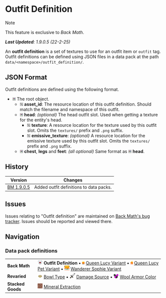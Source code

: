 # Outfit Definition
> [!NOTE]
> This feature is exclusive to *Back Math*.
>
> ***Last Updated**: 1.9.0.5 (22-2-25)*

An **outfit definition** is a set of textures to use for an outfit item or `outfit` tag. Outfit definitions can be defined using JSON files in a data pack at the path `data/<namespace>/outfit_definition/`.

## JSON Format
Outfit definitions are defined using the following format.

- ![](/Variants/Docs/Tags/compound_tag.png) The root object.
  - ![](/Variants/Docs/Tags/string_tag.png) **asset_id**: The resource location of this outfit definition. Should match the filename and namespace of this outfit.
  - ![](/Variants/Docs/Tags/compound_tag.png) **head**: *(optional)* The head outfit slot. Used when getting a texture for the entity's head.
    - ![](/Variants/Docs/Tags/string_tag.png) **texture**: A resource location for the texture used by this outfit slot. Omits the `textures/` prefix and `.png` suffix.
    - ![](/Variants/Docs/Tags/string_tag.png) **emissive_texture**: *(optional)* A resource location for the emissive texture used by this outfit slot. Omits the `textures/` prefix and `.png` suffix.
  - ![](/Variants/Docs/Tags/compound_tag.png) **chest**, **legs** and **feet**: *(all optional)* Same format as ![](/Variants/Docs/Tags/compound_tag.png) **head**.

## History
| Version | Changes |
|---------|---------|
| [BM 1.9.0.5](/Back%20Math/Changelogs/1.9.0.5%20Beta/Changelog%201.9.0.5.md) | Added outfit definitions to data packs. |

## Issues
Issues relating to "Outfit definition" are maintained on [Back Math's bug tracker](https://github.com/Fabricio20106/Back-Math/issues). Issues should be reported and viewed there.

## Navigation
### Data pack definitions
| | |
|-|-|
| **Back Math** | ![](/Textures/navbox/outfit_definition.png) **Outfit Definition** ▪ ![](/Textures/navbox/queen_lucy_variant.png) [Queen Lucy Variant](/Back%20Math/Docs/Queen%20Lucy%20Variant.md) ▪ ![](/Textures/navbox/queen_lucy_pet_variant.png) [Queen Lucy Pet Variant](/Back%20Math/Docs/Queen%20Lucy%20Pet%20Variant.md) ▪ ![](/Textures/navbox/wanderer_sophie_variant.png) [Wanderer Sophie Variant](/Back%20Math/Docs/Wanderer%20Sophie%20Variant.md) |
| **Revaried** | ![](/Textures/navbox/bowl_type.png) [Bowl Type](/Variants/Docs/Bowl%20Type.md) ▪ ![](/Textures/navbox/damage_source.png) [Damage Source](/Variants/Docs/Damage%20Source.md) ▪ ![](/Textures/navbox/wool_armor_color.png) [Wool Armor Color](/Variants/Docs/Wool%20Armor%20Color.md) |
| **Stacked Goods** | ![](/Textures/navbox/mineral_extraction.png) [Mineral Extraction](/Stacked%20Goods/Docs/Mineral%20Extraction.md) |